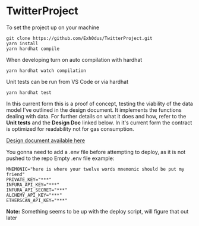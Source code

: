 # TwitterProject

To set the project up on your machine
```
git clone https://github.com/Exh0dus/TwitterProject.git
yarn install
yarn hardhat compile
```
When developing turn on auto compilation with hardhat
```
yarn hardhat watch compilation
```

Unit tests can be run from VS Code or via hardhat 
```
yarn hardhat test
```

In this current form this is a proof of concept, testing the viability of the 
data model I've outlined in the design document. It implements the functions dealing 
with data. For further details on what it does and how, refer to the **Unit tests** 
and the **Design Doc** linked below. In it's current form the contract is optimized 
for readability not for gas consumption. 

[Design document available here](https://docs.google.com/document/d/1wSigQzpjCEbSuFflcBxiup0cKEBFwdCz7KPJ1hVFOek/edit#)

You gonna need to add a .env file before attempting to deploy, as it is not pushed to the repo
Empty .env file example: 

```
MNEMONIC="here is where your twelve words mnemonic should be put my friend"
PRIVATE_KEY="***"
INFURA_API_KEY="***"
INFURA_API_SECRET="***"
ALCHEMY_API_KEY="***"
ETHERSCAN_API_KEY="***"
```

**Note:**
Something seems to be up with the deploy script, will figure that out later